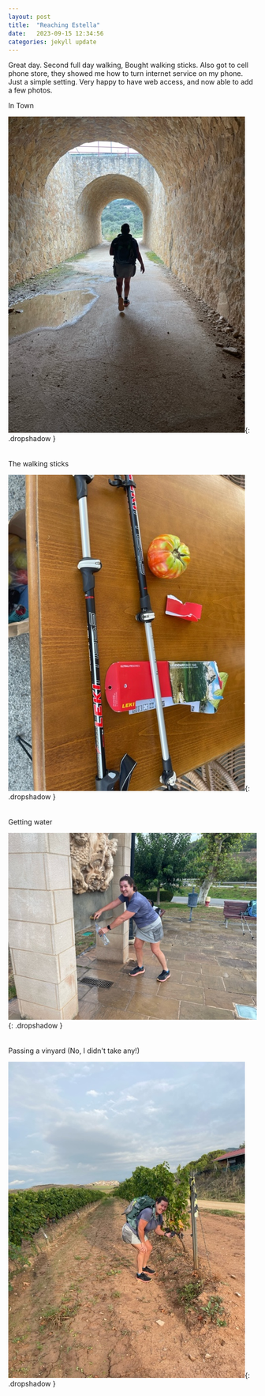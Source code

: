 ```yaml
---
layout: post
title:  "Reaching Estella"
date:   2023-09-15 12:34:56
categories: jekyll update
---
```

Great day.  Second full day walking,  Bought walking sticks.  Also got to 
cell phone store, they showed me how to turn internet service
on my phone.  Just a simple setting.  Very happy to have web access, 
and now able to add a few photos.

In Town

![Tunnel](/images/spain/2023-09-15/image0.jpeg){: .dropshadow }
<br><br><br>
The walking sticks

![Walking Sticks](/images/spain/2023-09-15/image1.jpeg){: .dropshadow }
<br><br><br>
Getting water

![Fountain](/images/spain/2023-09-15/image2.jpeg){: .dropshadow }
<br><br><br>
Passing a vinyard (No, I didn't take any!)

![Vinyard](/images/spain/2023-09-15/image3.jpeg){: .dropshadow }
